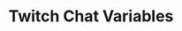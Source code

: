 ---
title: Twitch Chat Variables
navigation.title: Twitch Chat
variables:
  - name: msgId
    type: string
    description: Twitch's message identifier
    value: a126e8a8-43f7-4a14-8990-e8c3feea76d8
  - name: role
    type: number
    description: The role of the user<br>1=`Viewer`, 2=`VIP`, 3=`Moderator`, 4=`Broadcaster`
    value: 1
  - name: isSubscribed
    type: boolean
    description: Is the user subscribed?
    value: True
  - name: color
    type: string
    description: Hex value of the user's chat color
    value: #e5e5e5
  - name: colorR
    type: string
    description: The red in RGB of the user's chat color
    value: 229
  - name: colorG
    type: string
    description: The green in RGB of the user's chat color
    value: 229
  - name: colorB
    type: string
    description: The blue in RGB of the user's chat color
    value: 229
  - name: message
    type: string
    description: Text content of the chat message
    value: Hello!
  - name: messageStripped
    type: string
    description: The chat message with emotes stripped
    value: Hello!
  - name: messageCheermotesStripped
    type: string
    description: The chat message with cheer emotes stripped.
    value: Hello!
  - name: emoteCount
    type: number
    description: Number of emotes in the chat message
    value: 0
  - name: emotes
    type: List<TwitchEmote>
    description: A C# accessible list of emotes used in the chat message
    variables:
      - name: id
        type: number
        description: The id of the emote
        value: 25
      - name: type
        type: string
        description: From which source the emote came from
        value: Twitch
      - name: startIndex
        type: number
        description: On which letter the emote started
        value: 0
      - name: endIndex
        type: number
        description: On which letter the emote ended
        value: 4
      - name: imageUrl
        type: string
        description: The URL of an image from the emote
        value: https://static-cdn.jtvnw.net/emoticons/v2/25/default/dark/2.0
  - name: isHighlight
    type: boolean
    description: Is this message a Twitch Highlight?
    value: True
  - name: isAction
    type: boolean
    description: Is this message a `/me` action?
    value: True
  - name: isReply
    type: boolean
    description: Is this message a reply?
    value: True
  - name: isReply
    type: string
    description: The username the message is replying to
    value: twitchuser123
  - name: firstMessage
    type: boolean
    description: Is this user a first time chatter?
    value: True
---